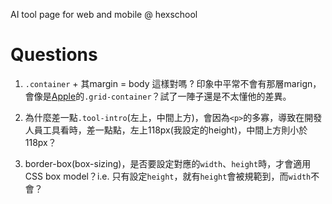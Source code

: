  AI tool page for web and mobile @ hexschool

# Questions

1. `.container` + 其margin = body 這樣對嗎 ? 印象中平常不會有那層marign，會像是[Apple](https://www.apple.com/tw/iphone-14-pro/)的`.grid-container`？試了一陣子還是不太懂他的差異。

2. 為什麼差一點`.tool-intro`(左上，中間上方)，會因為`<p>`的多寡，導致在開發人員工具看時，差一點點，左上118px(我設定的height)，中間上方則小於118px？

3. border-box(box-sizing)，是否要設定對應的`width`、`height`時，才會適用CSS box model？i.e. 只有設定`height`，就有`height`會被規範到，而`width`不會？